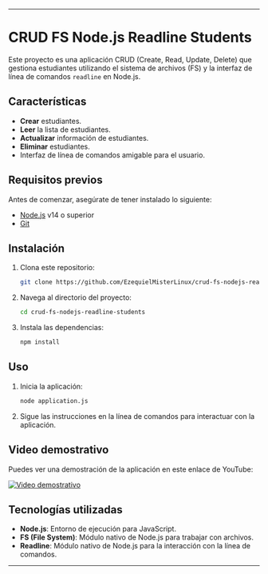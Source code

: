 
---

# CRUD FS Node.js Readline Students

Este proyecto es una aplicación CRUD (Create, Read, Update, Delete) que gestiona estudiantes utilizando el sistema de archivos (FS) y la interfaz de línea de comandos `readline` en Node.js.

## Características

- **Crear** estudiantes.
- **Leer** la lista de estudiantes.
- **Actualizar** información de estudiantes.
- **Eliminar** estudiantes.
- Interfaz de línea de comandos amigable para el usuario.

## Requisitos previos

Antes de comenzar, asegúrate de tener instalado lo siguiente:

- [Node.js](https://nodejs.org/) v14 o superior
- [Git](https://git-scm.com/)

## Instalación

1. Clona este repositorio:

   ```bash
   git clone https://github.com/EzequielMisterLinux/crud-fs-nodejs-readline-students.git
   ```

2. Navega al directorio del proyecto:

   ```bash
   cd crud-fs-nodejs-readline-students
   ```

3. Instala las dependencias:

   ```bash
   npm install
   ```

## Uso

1. Inicia la aplicación:

   ```bash
   node application.js
   ```

2. Sigue las instrucciones en la línea de comandos para interactuar con la aplicación.

## Video demostrativo

Puedes ver una demostración de la aplicación en este enlace de YouTube:

[![Video demostrativo](https://img.youtube.com/vi/9suq7IPH8Kc/0.jpg)](https://www.youtube.com/watch?v=9suq7IPH8Kc)

## Tecnologías utilizadas

- **Node.js**: Entorno de ejecución para JavaScript.
- **FS (File System)**: Módulo nativo de Node.js para trabajar con archivos.
- **Readline**: Módulo nativo de Node.js para la interacción con la línea de comandos.

---